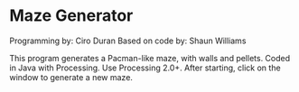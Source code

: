 Maze Generator
==============

Programming by: Ciro Duran
Based on code by: Shaun Williams

This program generates a Pacman-like maze, with walls and pellets. Coded in Java with Processing. Use Processing 2.0+. After starting, click on the window to generate a new maze.